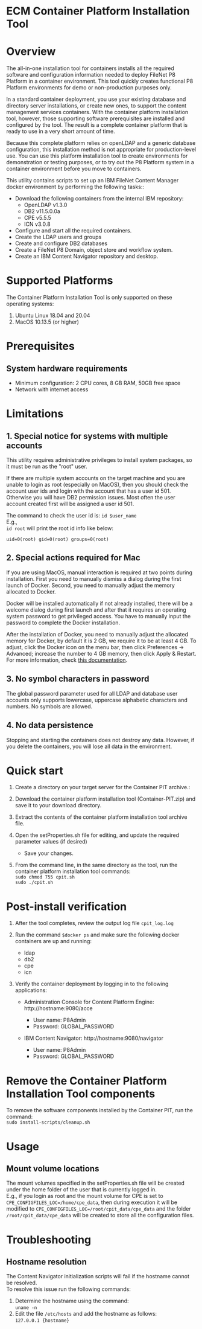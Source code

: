 # ECM Container Platform Installation Tool 

# Overview
The all-in-one installation tool for containers installs all the required software and configuration information needed to deploy FileNet P8 Platform in a container environment. This tool quickly creates functional P8 Platform environments for demo or non-production purposes only.

In a standard container deployment, you use your existing database and directory server installations, or create new ones, to support the content management services containers. With the container platform installation tool, however, those supporting software prerequisites are installed and configured by the tool. The result is a complete container platform that is ready to use in a very short amount of time.

Because this complete platform relies on openLDAP and a generic database configuration, this installation method is not appropriate for production-level use. You can use this platform installation tool to create environments for demonstration or testing purposes, or to try out the P8 Platform system in a container environment before you move to containers.

This utility contains scripts to set up an IBM FileNet Content Manager docker environment by performing the following tasks::

- Download the following containers from the internal IBM repository:<br>
	- OpenLDAP v1.3.0
	- DB2 v11.5.0.0a 
	- CPE v5.5.5 
	- ICN v3.0.8
- Configure and start all the required containers.
- Create the LDAP users and groups
- Create and configure DB2 databases
- Create a FileNet P8 Domain, object store and workflow system.
- Create an IBM Content Navigator repository and desktop.

# Supported Platforms
The Container Platform Installation Tool is only supported on these operating systems:
1. Ubuntu Linux 18.04 and 20.04
2. MacOS 10.13.5 (or higher)

# Prerequisites
## System hardware requirements
- Minimum configuration: 2 CPU cores, 8 GB RAM, 50GB free space
- Network with internet access

# Limitations
## 1. Special notice for systems with multiple accounts
This utility requires administrative privileges to install system packages, so it must be run as the "root" user.

If there are multiple system accounts on the target machine and you are unable to login as root (especially on MacOS), then you should check the account user ids and login with the account that has a user id 501. Otherwise you will have DB2 permission issues. Most often the user account created first will be assigned a user id 501.

The command to check the user id is:
```id $user_name```<br>
E.g.,<br>
```id root``` will print the root id info like below:<br>

```uid=0(root) gid=0(root) groups=0(root)```

## 2. Special actions required for Mac
If you are using MacOS, manual interaction is required at two points during installation. First you need to manually dismiss a dialog during the first launch of Docker. Second, you need to manually adjust the memory allocated to Docker.

Docker will be installed automatically if not already installed, there will be a welcome dialog during first launch and after that it requires an operating system password to get privileged access. You have to manually input the password to complete the Docker installation.

After the installation of Docker, you need to manually adjust the allocated memory for Docker, by default it is 2 GB, we require it to be at least 4 GB. To adjust, click the Docker icon on the menu bar, then click Preferences -> Advanced; increase the number to 4 GB memory, then click Apply & Restart. For more information, check [this documentation](https://docs.docker.com/docker-for-mac/#preferences).

## 3. No symbol characters in password
The global password parameter used for all LDAP and database user accounts only supports lowercase, uppercase alphabetic characters and numbers. No symbols are allowed.

## 4. No data persistence
Stopping and starting the containers does not destroy any data. However, if you delete the containers, you will lose all data in the environment.


# Quick start
1. Create a directory on your target server for the Container PIT archive.:

2. Download the container platform installation tool (Container-PIT.zip) and save it to your download directory.

3. Extract the contents of the container platform installation tool archive file.

4. Open the setProperties.sh file for editing, and update the required parameter values (if desired)<br>
	- Save your changes.

5. From the command line, in the same directory as the tool, run the container platform installation tool commands:<br>
```sudo chmod 755 cpit.sh```<br>
```sudo ./cpit.sh```


# Post-install verification
1. After the tool completes, review the output log file ```cpit_log.log```

2. Run the command ```$docker ps``` and make sure the following docker containers are up and running:
	- ldap
	- db2
	- cpe
	- icn

3. Verify the container deployment by logging in to the following applications:
	- Administration Console for Content Platform Engine: http://hostname:9080/acce
		- User name: P8Admin
		- Password: GLOBAL_PASSWORD

	- IBM Content Navigator: http://hostname:9080/navigator
		- User name: P8Admin
		- Password: GLOBAL_PASSWORD


# Remove the Container Platform Installation Tool components
To remove the software components installed by the Container PIT, run the command:<br />
```sudo install-scripts/cleanup.sh```


# Usage
## Mount volume locations
The mount volumes specified in the setProperties.sh file will be created under the home folder of the user that is currently logged in.<br>
E.g., if you login as root and the mount volume for CPE is set to ```CPE_CONFIGFILES_LOC=/home/cpe_data```, then during execution it will be modified to ```CPE_CONFIGFILES_LOC=/root/cpit_data/cpe_data``` and the folder ```/root/cpit_data/cpe_data``` will be created to store all the configuration files.<br>


# Troubleshooting
## Hostname resolution
The Content Navigator initialization scripts will fail if the hostname cannot be resolved.<br>
To resolve this issue run the following commands:<br>
1. Determine the hostname using the command:<br>
```uname -n```<br>
2. Edit the file ```/etc/hosts``` and add the hostname as follows:<br>
```127.0.0.1 {hostname}```
 
